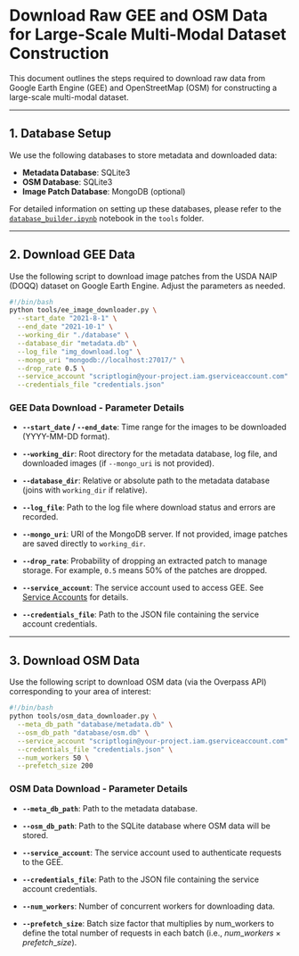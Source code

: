 # Download Raw GEE and OSM Data for Large-Scale Multi-Modal Dataset Construction

This document outlines the steps required to download raw data from Google Earth Engine (GEE) and OpenStreetMap (OSM) for constructing a large-scale multi-modal dataset.

---

## 1. Database Setup

We use the following databases to store metadata and downloaded data:

- **Metadata Database**: SQLite3  
- **OSM Database**: SQLite3  
- **Image Patch Database**: MongoDB (optional)

For detailed information on setting up these databases, please refer to the [`database_builder.ipynb`](../tools/database_builder.ipynb) notebook in the `tools` folder.

---

## 2. Download GEE Data

Use the following script to download image patches from the USDA NAIP (DOQQ) dataset on Google Earth Engine. Adjust the parameters as needed.

```bash
#!/bin/bash
python tools/ee_image_downloader.py \
  --start_date "2021-8-1" \
  --end_date "2021-10-1" \
  --working_dir "./database" \
  --database_dir "metadata.db" \
  --log_file "img_download.log" \
  --mongo_uri "mongodb://localhost:27017/" \
  --drop_rate 0.5 \
  --service_account "scriptlogin@your-project.iam.gserviceaccount.com" \
  --credentials_file "credentials.json"
  ```

### GEE Data Download - Parameter Details

- **`--start_date` / `--end_date`**: Time range for the images to be downloaded (YYYY-MM-DD format).  
  
- **`--working_dir`**: Root directory for the metadata database, log file, and downloaded images (if `--mongo_uri` is not provided).  
  
- **`--database_dir`**: Relative or absolute path to the metadata database (joins with `working_dir` if relative).  
  
- **`--log_file`**: Path to the log file where download status and errors are recorded.  
  
- **`--mongo_uri`**: URI of the MongoDB server. If not provided, image patches are saved directly to `working_dir`.  
  
- **`--drop_rate`**: Probability of dropping an extracted patch to manage storage. For example, `0.5` means 50% of the patches are dropped.  
  
- **`--service_account`**: The service account used to access GEE. See [Service Accounts](https://developers.google.com/earth-engine/guides/service_account) for details.  
  
- **`--credentials_file`**: Path to the JSON file containing the service account credentials.

---

## 3. Download OSM Data

Use the following script to download OSM data (via the Overpass API) corresponding to your area of interest:

```bash
#!/bin/bash
python tools/osm_data_downloader.py \
  --meta_db_path "database/metadata.db" \
  --osm_db_path "database/osm.db" \
  --service_account "scriptlogin@your-project.iam.gserviceaccount.com" \
  --credentials_file "credentials.json" \
  --num_workers 50 \
  --prefetch_size 200
```

### OSM Data Download - Parameter Details

- **`--meta_db_path`**: Path to the metadata database.
  
- **`--osm_db_path`**: Path to the SQLite database where OSM data will be stored.

- **`--service_account`**: The service account used to authenticate requests to the GEE.
  
- **`--credentials_file`**: Path to the JSON file containing the service account credentials.
  
- **`--num_workers`**: Number of concurrent workers for downloading data.
  
- **`--prefetch_size`**: Batch size factor that multiplies by num_workers to define the total number of requests in each batch (i.e., $num\_workers \times prefetch\_size$).
